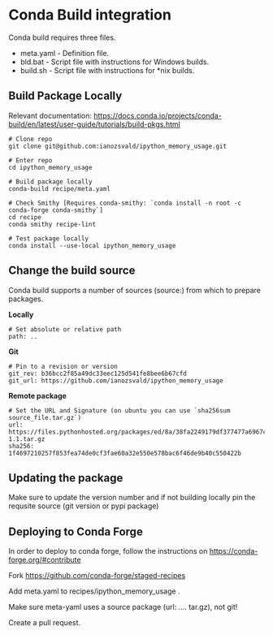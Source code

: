 # Conda Build integration

Conda build requires three files.
* meta.yaml - Definition file.
* bld.bat   - Script file with instructions for Windows builds.
* build.sh  - Script file with instructions for *nix builds.

## Build Package Locally
Relevant documentation: https://docs.conda.io/projects/conda-build/en/latest/user-guide/tutorials/build-pkgs.html

    # Clone repo
    git clone git@github.com:ianozsvald/ipython_memory_usage.git
    
    # Enter repo
    cd ipython_memory_usage
    
    # Build package locally
    conda-build recipe/meta.yaml
    
    # Check Smithy [Requires conda-smithy: `conda install -n root -c conda-forge conda-smithy`]
    cd recipe
    conda smithy recipe-lint

    # Test package locally
    conda install --use-local ipython_memory_usage


## Change the build source
Conda build supports a number of sources (source:) from which to prepare packages.

**Locally**

    # Set absolute or relative path
    path: ..

**Git**

    # Pin to a revision or version
    git_rev: b36bcc2f85a49dc33eec125d541fe8bee6b67cfd
    git_url: https://github.com/ianozsvald/ipython_memory_usage

**Remote package**

    # Set the URL and Signature (on ubuntu you can use `sha256sum source_file.tar.gz`)
    url: https://files.pythonhosted.org/packages/ed/8a/38fa2249179df377477a6967caf027de0ae93c6813c4e664f517da90f9e9/ipython_memory_usage-1.1.tar.gz
    sha256: 1f4697210257f853fea74de0cf3fae60a32e550e578bac6f46de9b40c550422b


## Updating the package
Make sure to update the version number and if not building locally pin the requsite source (git version or pypi package)


## Deploying to Conda Forge
In order to deploy to conda forge, follow the instructions on https://conda-forge.org/#contribute

Fork https://github.com/conda-forge/staged-recipes

Add meta.yaml to recipes/ipython_memory_usage .

Make sure meta-yaml uses a source package (url: .... tar.gz), not git!

Create a pull request.
